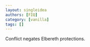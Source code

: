 ```yaml
---
layout: singleidea
authors: [FIQ]
category: [vanilla]
tags: []
---
```

Conflict negates Elbereth protections.
